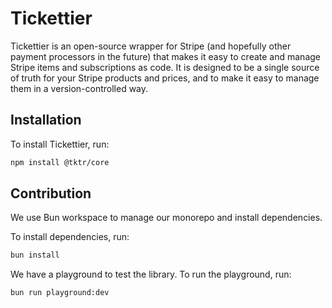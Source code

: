 # Tickettier

Tickettier is an open-source wrapper for Stripe (and hopefully other payment processors in the future) that makes it easy to create and manage Stripe items and subscriptions as code. It is designed to be a single source of truth for your Stripe products and prices, and to make it easy to manage them in a version-controlled way.

## Installation

To install Tickettier, run:
```bash
npm install @tktr/core
```

## Contribution

We use Bun workspace to manage our monorepo and install dependencies.

To install dependencies, run:
```bash
bun install
```

We have a playground to test the library. To run the playground, run:
```bash
bun run playground:dev
```